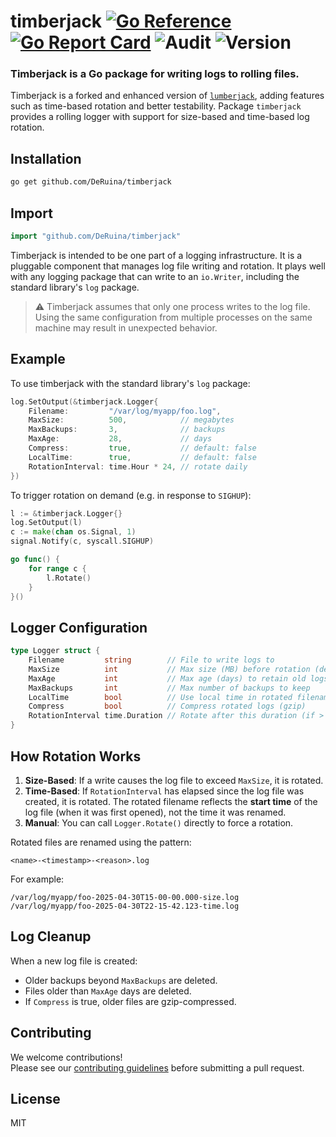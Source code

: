 # timberjack [![Go Reference](https://pkg.go.dev/badge/github.com/DeRuina/timberjack.svg)](https://pkg.go.dev/github.com/DeRuina/timberjack) [![Go Report Card](https://goreportcard.com/badge/github.com/DeRuina/timberjack)](https://goreportcard.com/report/github.com/DeRuina/timberjack) ![Audit](https://github.com/DeRuina/timberjack/actions/workflows/audit.yaml/badge.svg) ![Version](https://img.shields.io/github/v/tag/DeRuina/timberjack?sort=semver)


### Timberjack is a Go package for writing logs to rolling files.

Timberjack is a forked and enhanced version of [`lumberjack`](https://github.com/natefinch/lumberjack), adding features such as time-based rotation and better testability.
Package `timberjack` provides a rolling logger with support for size-based and time-based log rotation.


## Installation

```bash
go get github.com/DeRuina/timberjack
```


## Import

```go
import "github.com/DeRuina/timberjack"
```

Timberjack is intended to be one part of a logging infrastructure. It is a pluggable
component that manages log file writing and rotation. It plays well with any logging package that can write to an
`io.Writer`, including the standard library's `log` package.

> ⚠️ Timberjack assumes that only one process writes to the log file. Using the same configuration from multiple
> processes on the same machine may result in unexpected behavior.


## Example

To use timberjack with the standard library's `log` package:

```go
log.SetOutput(&timberjack.Logger{
    Filename:         "/var/log/myapp/foo.log",
    MaxSize:          500,            // megabytes
    MaxBackups:       3,              // backups
    MaxAge:           28,             // days
    Compress:         true,           // default: false
    LocalTime:        true,           // default: false
    RotationInterval: time.Hour * 24, // rotate daily
})
```

To trigger rotation on demand (e.g. in response to `SIGHUP`):

```go
l := &timberjack.Logger{}
log.SetOutput(l)
c := make(chan os.Signal, 1)
signal.Notify(c, syscall.SIGHUP)

go func() {
    for range c {
        l.Rotate()
    }
}()
```


## Logger Configuration

```go
type Logger struct {
    Filename         string        // File to write logs to
    MaxSize          int           // Max size (MB) before rotation (default: 100)
    MaxAge           int           // Max age (days) to retain old logs
    MaxBackups       int           // Max number of backups to keep
    LocalTime        bool          // Use local time in rotated filenames
    Compress         bool          // Compress rotated logs (gzip)
    RotationInterval time.Duration // Rotate after this duration (if > 0)
}
```


## How Rotation Works

1. **Size-Based**: If a write causes the log file to exceed `MaxSize`, it is rotated.
2. **Time-Based**: If `RotationInterval` has elapsed since the log file was created, it is rotated.
   The rotated filename reflects the **start time** of the log file (when it was first opened), not the time it was renamed.
3. **Manual**: You can call `Logger.Rotate()` directly to force a rotation.

Rotated files are renamed using the pattern:

```
<name>-<timestamp>-<reason>.log
```

For example:

```
/var/log/myapp/foo-2025-04-30T15-00-00.000-size.log
/var/log/myapp/foo-2025-04-30T22-15-42.123-time.log
```

## Log Cleanup

When a new log file is created:
- Older backups beyond `MaxBackups` are deleted.
- Files older than `MaxAge` days are deleted.
- If `Compress` is true, older files are gzip-compressed.


## Contributing

We welcome contributions!  
Please see our [contributing guidelines](CONTRIBUTING.md) before submitting a pull request.


## License

MIT